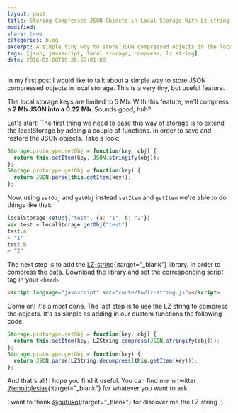```yaml
---
layout: post
title: Storing Compressed JSON Objects in Local Storage With Lz-string
modified:
share: true
categories: blog 
excerpt: A simple tiny way to store JSON compressed objects in the local storage
tags: [json, javascript, local storage, compress, lz string]
date: 2016-02-08T19:26:59+01:00
---
```



In my first post I would like to talk about a simple way to store JSON compressed objects in local storage. This is a very tiny, but useful feature.

The local storage keys are limited to 5 Mb. With this feature, we'll compress a **2 Mb JSON into a 0.22 Mb**. Sounds good, huh?

Let's start! The first thing we need to ease this way of storage is to extend the localStorage by adding a couple of functions. In order to save and restore the JSON objects. Take a look:

~~~ javascript
Storage.prototype.setObj = function(key, obj) {
  return this.setItem(key, JSON.stringify(obj));
};
Storage.prototype.getObj = function(key) {
  return JSON.parse(this.getItem(key));
};
~~~
Now, using `setObj` and `getObj` instead `setItem` and `getItem` we're able to do things like that:

~~~ javascript
localStorage.setObj("test", {a: "1", b: "2"})
var test = localStorage.getObj("test")
test.a 
> "1"
test.b
> "2"
~~~

The next step is to add the [LZ-string](http://pieroxy.net/blog/pages/lz-string/index.html){:target="_blank"} library. In order to compress the data. Download the library and set the corresponding script tag in your `<head>` 

~~~ html
<script language="javascript" src="route/to/lz-string.js"></script>
~~~

Come on! it's almost done. The last step is to use the LZ string to compress the objects. It's as simple as adding in our custom functions the following code:

~~~ javascript
Storage.prototype.setObj = function(key, obj) {
  return this.setItem(key, LZString.compress(JSON.stringify(obj)));
};
Storage.prototype.getObj = function(key) {
  return JSON.parse(LZString.decompress(this.getItem(key)));
};
~~~

And that's all! I hope you find it useful. You can find me in twitter [@enoliglesias](https://twitter.com/enoliglesias){:target="_blank"} for whatever you want to ask.

I want to thank [@putuko](https://twitter.com/putuko){:target="_blank"} for discover me the LZ string :)


